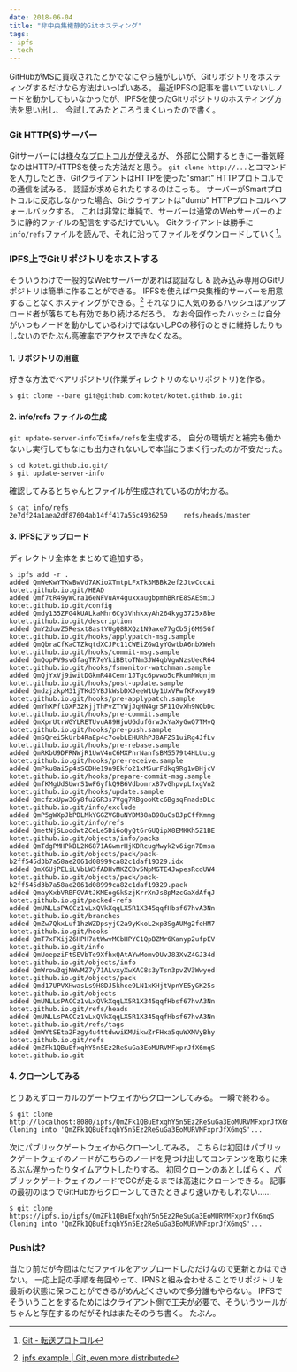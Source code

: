 ```yaml
---
date: 2018-06-04
title: "非中央集権静的Gitホスティング"
tags:
- ipfs
- tech
---
```


GitHubがMSに買収されたとかでなにやら騒がしいが、Gitリポジトリをホスティングするだけなら方法はいっぱいある。
最近IPFSの記事を書いていないしノードを動かしてもいなかったが、IPFSを使ったGitリポジトリのホスティング方法を思い出し、
今試してみたところうまくいったので書く。

### Git HTTP(S)サーバー

Gitサーバーには[様々なプロトコルが使える](https://git-scm.com/book/ja/v2/Git%E3%82%B5%E3%83%BC%E3%83%90%E3%83%BC-%E3%83%97%E3%83%AD%E3%83%88%E3%82%B3%E3%83%AB)が、
外部に公開するときに一番気軽なのはHTTP/HTTPSを使った方法だと思う。
`git clone http://...`とコマンドを入力したとき、GitクライアントはHTTPを使った"smart" HTTPプロトコルでの通信を試みる。
認証が求められたりするのはこっち。
サーバーがSmartプロトコルに反応しなかった場合、Gitクライアントは"dumb" HTTPプロトコルへフォールバックする。
これは非常に単純で、サーバーは通常のWebサーバーのように静的ファイルの配信をするだけでいい。
Gitクライアントは勝手に`info/refs`ファイルを読んで、それに沿ってファイルをダウンロードしていく[^1]。

[^1]: [Git - 転送プロトコル](https://git-scm.com/book/ja/v2/Git%E3%81%AE%E5%86%85%E5%81%B4-%E8%BB%A2%E9%80%81%E3%83%97%E3%83%AD%E3%83%88%E3%82%B3%E3%83%AB)

### IPFS上でGitリポジトリをホストする

そういうわけで一般的なWebサーバーがあれば認証なし & 読み込み専用のGitリポジトリは簡単に作ることができる。
IPFSを使えば中央集権的サーバーを用意することなくホスティングができる。[^2]
それなりに人気のあるハッシュはアップロード者が落ちても有効であり続けるだろう。
なお今回作ったハッシュは自分がいつもノードを動かしているわけではないしPCの移行のときに維持したりもしないのでたぶん高確率でアクセスできなくなる。

[^2]: [ipfs example \| Git, even more distributed](https://ipfs.io/docs/examples/example-viewer/example#../git/readme.md)

#### 1. リポジトリの用意

好きな方法でベアリポジトリ(作業ディレクトリのないリポジトリ)を作る。

```console
$ git clone --bare git@github.com:kotet/kotet.github.io.git
```

#### 2. info/refs ファイルの生成

`git update-server-info`で`info/refs`を生成する。
自分の環境だと補完も働かないし実行してもなにも出力されないしで本当にうまく行ったのか不安だった。

```console
$ cd kotet.github.io.git/
$ git update-server-info
```

確認してみるとちゃんとファイルが生成されているのがわかる。

```console
$ cat info/refs 
2e7df24a1aea2df87604ab14ff417a55c4936259	refs/heads/master
```

#### 3. IPFSにアップロード

ディレクトリ全体をまとめて追加する。

```console
$ ipfs add -r .
added QmWeKwYTKwBwVd7AKioXTmtpLFxTk3MBBk2ef2JtwCccAi kotet.github.io.git/HEAD
added Qmf7tR49yWCra16eNFVuAv4guxxaugbpmhBRrE8SAESmiJ kotet.github.io.git/config
added Qmdy135ZFG4kUALkaMhr6Cy3VhhkxyAh264kyg3725x8be kotet.github.io.git/description
added QmY2duvZ5Resxt8astYUgQ8RXQz1N9axe77gCb5j6M95Gf kotet.github.io.git/hooks/applypatch-msg.sample
added QmQbraCfKaCTZkqtdXCJPc11CWEiZGw1yYGwtbA6nbXWeh kotet.github.io.git/hooks/commit-msg.sample
added QmQopPV9svGfagTR7eYkiBBtoTNm3JW4qbVgwNzsUecR64 kotet.github.io.git/hooks/fsmonitor-watchman.sample
added QmQjYxVj9iwitDGkmR48Cemr1JTgc6pvwo5cFkumNWqnjm kotet.github.io.git/hooks/post-update.sample
added QmdzjzkpM31jTKd5YBJkWsbDXJeeW1Uy1UxVPwfKFxwy89 kotet.github.io.git/hooks/pre-applypatch.sample
added QmYhXPftGXF32KjjThPvZTYWjJqHN4grSF11GvXh9NQbDc kotet.github.io.git/hooks/pre-commit.sample
added QmXprUtrWGYLRETUvuA89HjwUGdufGrwJxYaXyGwQ7TMvQ kotet.github.io.git/hooks/pre-push.sample
added QmSQrei5kUrb4RaEp4c7oobLEHURhPJ8AFZS1uiRg4JfLv kotet.github.io.git/hooks/pre-rebase.sample
added QmRKbU9DFRNWjR1UwV4nC6MXPnrNanfsBM5579t4HLUuig kotet.github.io.git/hooks/pre-receive.sample
added QmPku8ai5p4sSCDHe19n9Ekfo21xM5urFdkq9Rg1wBHjcV kotet.github.io.git/hooks/prepare-commit-msg.sample
added QmfKMgUdSUwrS1wF6yfkQ9B6Vdbomrx87vGhpvpLfxgVn2 kotet.github.io.git/hooks/update.sample
added QmcfzxUpw36y8fu2GR3s7Vgq7RBgooKtc6BgsqFnadsDLc kotet.github.io.git/info/exclude
added QmP5gWXpJbPDLMkYGGZVGBuNYDM38aB98uCsBJpCffKmmg kotet.github.io.git/info/refs
added QmetNjSLoodwtZCeLe5Di6oQyQt6rGUQipX8EMKKh5Z1BE kotet.github.io.git/objects/info/packs
added QmTdgPMHPkBL2K6871AGwmrHjKDRcugMwyk2v6ign7Dmsa kotet.github.io.git/objects/pack/pack-b2ff545d3b7a58ae2061d08999ca82c1daf19329.idx
added QmX6UjPELiLVbLW3fADHvMKZCBv5NpMGTE4JwpesRcdUW4 kotet.github.io.git/objects/pack/pack-b2ff545d3b7a58ae2061d08999ca82c1daf19329.pack
added QmayXxbVRBFGVAtJKMEogGkSzjKrrXnJs8pMzcGaXdAfqJ kotet.github.io.git/packed-refs
added QmUNLLsPACCz1vLxQVkXqqLX5R1X345qqfHbsf67hvA3Nn kotet.github.io.git/branches
added QmZw7QkxLuf1hzWZDpsyjC2a9yKkoL2xp3SgAUMg2feHM7 kotet.github.io.git/hooks
added QmT7xFXijZ6HPH7atWwvMCbHPYC1QpBZMr6Kanyp2ufpEV kotet.github.io.git/info
added QmUoepziFtSEVbTe9XfhxQAtAYwMomvDUvJ83XvZ4GJ34d kotet.github.io.git/objects/info
added QmWrow3qjNWwMZ7y71ALvxyXwXAC8s3yTsn3pvZV3Wwyed kotet.github.io.git/objects/pack
added Qmd17UPVXHwasLs9H8DJ5khce9LN1xKHjtVpnYE5yGK25s kotet.github.io.git/objects
added QmUNLLsPACCz1vLxQVkXqqLX5R1X345qqfHbsf67hvA3Nn kotet.github.io.git/refs/heads
added QmUNLLsPACCz1vLxQVkXqqLX5R1X345qqfHbsf67hvA3Nn kotet.github.io.git/refs/tags
added QmWYtSEta2Fzgy4u4ttdwwiKMUikwZrFHxa5quWXMVyBhy kotet.github.io.git/refs
added QmZFk1QBuEfxqhY5n5Ez2ReSuGa3EoMURVMFxprJfX6mqS kotet.github.io.git
```

#### 4. クローンしてみる

とりあえずローカルのゲートウェイからクローンしてみる。
一瞬で終わる。

```console
$ git clone http://localhost:8080/ipfs/QmZFk1QBuEfxqhY5n5Ez2ReSuGa3EoMURVMFxprJfX6mqS
Cloning into 'QmZFk1QBuEfxqhY5n5Ez2ReSuGa3EoMURVMFxprJfX6mqS'...
```

次にパブリックゲートウェイからクローンしてみる。
こちらは初回はパブリックゲートウェイのノードがこちらのノードを見つけ出してコンテンツを取りに来るぶん遅かったりタイムアウトしたりする。
初回クローンのあとしばらく、パブリックゲートウェイのノードでGCが走るまでは高速にクローンできる。
記事の最初のほうでGitHubからクローンしてきたときより速いかもしれない……

```console
$ git clone https://ipfs.io/ipfs/QmZFk1QBuEfxqhY5n5Ez2ReSuGa3EoMURVMFxprJfX6mqS
Cloning into 'QmZFk1QBuEfxqhY5n5Ez2ReSuGa3EoMURVMFxprJfX6mqS'...
```

### Pushは?

当たり前だが今回はただファイルをアップロードしただけなので更新とかはできない。
一応上記の手順を毎回やって、IPNSと組み合わせることでリポジトリを最新の状態に保つことができるがめんどくさいので多分誰もやらない。
IPFSでそういうことをするためにはクライアント側で工夫が必要で、そういうツールがちゃんと存在するのだがそれはまたそのうち書く。
たぶん。